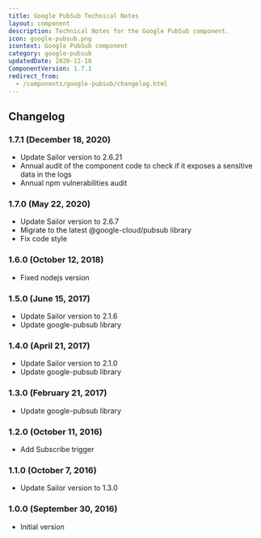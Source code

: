 ```yaml
---
title: Google PubSub Technical Notes
layout: component
description: Technical Notes for the Google PubSub component.
icon: google-pubsub.png
icontext: Google PubSub component
category: google-pubsub
updatedDate: 2020-12-18
ComponentVersion: 1.7.1
redirect_from:
  - /components/google-pubsub/changelog.html
---
```


## Changelog

### 1.7.1 (December 18, 2020)

* Update Sailor version to 2.6.21
* Annual audit of the component code to check if it exposes a sensitive data in the logs
* Annual npm vulnerabilities audit

### 1.7.0 (May 22, 2020)

* Update Sailor version to 2.6.7
* Migrate to the latest @google-cloud/pubsub library
* Fix code style

### 1.6.0 (October 12, 2018)

* Fixed nodejs version

### 1.5.0 (June 15, 2017)

* Update Sailor version to 2.1.6
* Update google-pubsub library

### 1.4.0 (April 21, 2017)

* Update Sailor version to 2.1.0
* Update google-pubsub library

### 1.3.0 (February 21, 2017)

* Update google-pubsub library

### 1.2.0 (October 11, 2016)

* Add Subscribe trigger

### 1.1.0 (October 7, 2016)

* Update Sailor version to 1.3.0

### 1.0.0 (September 30, 2016)

* Initial version
